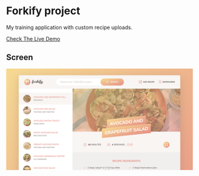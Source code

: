 # Forkify project

My training application with custom recipe uploads.

[Check The Live Demo](https://recipe-search-js-app.netlify.app)

## Screen
![screen 1](https://github.com/alexburakov/forkify-my-repo/blob/main/scren.png)
